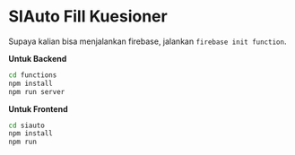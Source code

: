 # SIAuto Fill Kuesioner

Supaya kalian bisa menjalankan firebase, jalankan `firebase init function`.

**Untuk Backend**

```bash
cd functions
npm install
npm run server
```

**Untuk Frontend**

```bash
cd siauto
npm install
npm run
```